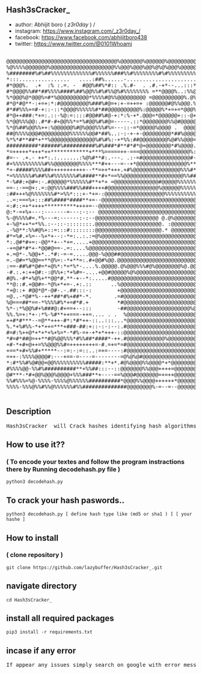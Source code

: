 ## Hash3sCracker_ 
- author: Abhijit boro ( _z3r0day_ ) /
- instagram: https://www.instagram.com/_z3r0day_/
- facebook: https://www.facebook.com/abhijitboro438
- twitter: https://www.twitter.com/@0101Whoami
<!-- banner -->
<pre>

@@@@@@@@@@@@@@@@@@@@@@@@@@@@@@@@@@@%@@@@@@@%@@@@@@%@@@@@@@@@@@@@@@@@@@@%@@@@@@@@@@@@@@@@@@@%@#@@%@@@
%@%%%%@@@@@@@%@@@@@@@@@@@@@@@@@@@@%%@@@%@@@%@@%@%@%@@@%@@@@@@@@@@@@%@@@%@@%@@@%@@@@@@@@@@@%%@#@@%@@@
%########%#%##%%%%%%%%%%%%%#%%%%%%###%%#%%%%%%%%#%#%%%%%%%%%%%%%%%%%%%%#@%##%###%%%%%%%#%%%#########
*:::................   ....:##%......-................................*.%#.::..:...   ........:.::..
#*@@@%.  .+  :% :.=. -  #@@%##%*#:: .%.#-  . .#.-+*--...:::*#=:@@%@@@%#.%## +=..+-: %@@@@@@@@@@@@@% 
#*@@@@%%##*##%%%%####%##%@@%%#%#%%@%#%%%%%%%% =**@@@@%..:%%@%@@@@@@@@%#.%%%@@@@@@@@@@@@@@@@@@@@@@@@ 
%*@@@%@*@@@%=#*%@@@@@@@@@@*%%%%#@%%@@@@@@@@@ =@@@@@@@@@@%.@%%%%%@@@@@@#.%%%=--#%@%:-:*+-:+....-=+@@ 
#*@*#@**-:+=+:*:#@@@@@@@@@%###%#@=+:+-=++=+ :@@@@@@#@%%@@@.%++%+@@@@%%#.%%%==-+#@%-:::::-:----==%@@ 
#*##%%%+=#-+::-::*@@@@%%%%%%#*##@@@@@@@@@@%:@@@@@%*+=+=*@@@%==#=@@@@@@#.%%%--*+#@@+-::-=-:--=+*%@@@.
#*@++###:*+=:.::-%@:=::::#@@##%#@-+:*:%-+*.@@@=*@@@@@@+::-@+*-%+@@#**%#.%%%##%%@@%...:--+:::-+%*@@@ 
%*@@%%%@@:.#*#-#+@@%%*=*%#@@%#%#@=-----.::*@@@@@@@@%%@#@@@@@+#.*@@@#*@#.%%%@@@@@@@#+*+%%###%%%@@@@@ 
%*@%##%@@%%++:%@@@@@@%#@%@@@%%%#%=---::-=*@@@@@%@@@@ .  @@@@#-#=@@@**@#.%%%@@@%%%%@%#%%@##%%@%%%%+@ 
##@%%%%@@@#@@@@@@@@@%%%%%%@@#*##%..:-:-+-+-@@@@@@@@@*##%@@@@=#+-@@@##@#.##%+:::-.+@-=++%-+**@++++#@.
%*%*#**##*+**%@@@@@@@@@@@@@@%#%#%:-+*%%:##@@@@@@@@@%@#%%@@@=**#=%@@%%@#:%%%@@@@@@@@@@@@@@@@@@@@@@@%.
##########*######%##########%#%###*#**#*#*@+@@@@@@@@*#%@@@@.****+######:%########*###*#*###*####*###
*=+++++*+++*++************+***%=====++-===@@@@@@@@@@@@@@@@%:=+++++++++=+##====++++++++++******+****.
#=-- .+.- ++*:.:.......:%@%#**#:.---. .:-=#@@@@@@@@@@@@@@@#-----=======.#*-=-..-  .::-=.-..:::.#%%%.
#+%%%%%%%%%%#%%@@@@@@@@%%%%***#++---=--+*@@@@@@@@@@@@@@@@%**=.*+=====-+.##*#%%%%%%%%%%%%@@@@@@@@@@%.
*+-#####%%%%##+++++++++++--**=++*+++.+#%@@@@@@@@@@@@@@@%%%#**+=-+##%%#+.**#:%%#%@:#@@%@%@@%%%%@@%@..
*=%%%%%%#%##%%#%%%%%%%#%####**#+*==%%@@@@@@@@@@@@@@@@@@@%%######*+-.##*.###:%%%%@%@@#%%-#%%#####*%.:
*-%##:+@#=:-.#@@@@@*%%%%%%#**+*+ =@@@@@@@@@@@@@@#@@@@@%%%%%%%%%%%%#+-*+.**#:%%%%@@@@-%%-%%+#*#*%*#.:
==-:-==@+:.=:@@%%%%###%%###++++#@@@@@@@@@@@@@@@@%@@@@@@%%%%%%%%%@@@#-+=.++#:#%:-%%%%%%%####%%%%%%%..
:##+++%@%%%%%%%#*=%%*:::+-*+=-:@@@@@@@@@@@@@@@@@@@%%%%%%%%%%%%%%##@%+@:.-=*:**++=#%%-:.+.#-::+-*+*.:
..=:===%+:::##%####*####**+=--@@@@@@@@@@@@@@@@@@@@@@@@@@@@@@%%%%%#@%%@#.--+:-.:+:-#*:.:::*=:: -+%@..
=:#::=+*++++**********++++=--@@@@@@@@@@@@@@@@@@@@@@@@@@@@@@@@@@@%%@%@@@+-:=+++++++**+++==++==*.==#..
@:*-=+%+---:-------=---:-:-- @@@@@@@@@@@@@@@@@@@@@@@@@@@@@@@@@@@@%@#@@@#:::--------=--=%##---+:=+#..
%-@%%%%#=.*%---=:------:-:--@@@@@@@@@@@@@@@@@@@@ @.@%@@@@@@@@@@@@@@%@@@%=:::-----------*==---==-=#.:
+-%@*++*=*%%.:--::-::::::::.@@@@@@@@@@@@@@@@@@@@@. :@@@@@@@@@@@@@@@@@@@%*:.:::::-------=+.::-=. .#.:
.-%@**:%%#@%+::=:::#::::::::@@@@@@@@@@@@@@@@@@@@@.* @@@@@@@@@@@@@@@@@@@%#::::::::::-:::###%:-*+-=*::
#*=%#.+%=--%+*+--:-*=:..:.:=@%@@@@@@@@@@@@@@@@@@@@@@@@@@@@@@@@@@@@@@@@@@%*.::::::::::::#.=#::=.=:#..
*:.@#*#+=:-@@**+--*+=.....+@@@@@@@@@@@@@@@@@@@@@@@@@@@@@@@@@@@@@@@@@@@@@@@=.:::::::::.:*#*%-:=*=*@@-
-+=@#*#*+-*@@#@==-.=:....%@@@@@@@@@@@@@@@@@@@@@@@@@@@@@@@@@@@@@@@@@@@*@@%%%........:+-%#+#+--@@ %@%+
+.=@*-.%@@+*..*#:-=-=.....@@@-%@@@##@@@@@@@@@@@@@@@@@@@@@@@@@@@@@@+@%@@+:@@#...--..:-=%*%.+-.%@:%@%-
=.-@#=*%@@==**@%=:-*+**=:.#+@@#%@@.@@@@@@@@@@@@@@@@@@@@@@@@@@@@@@@ ###+#%-+....=+-====%+#+*:.@@ %@# 
:==-##%#*@#=*+@%*:*=*%*-....%.@@@@@.@%@@@%%%#@%@@@@@@@@%@.@@%.+#%.*%@%@***.....:*%..+=%#%**#*@ :*@#=
-#.:.+:++@#:-:@%%+:*+%#=-....+@@#@@@@@%@%@@@@@@@@@@@@@@@@@@@%%@@@@@@%%@@.....::.:%=:+=%-%+:@*@ .-@@#
#@%.-#*+%@%+**@@*#.**-+--*:.....#@@@@@@@@@@@@@@@@@@@@@@@@@@@@@@@@@@@-#.....-.:.*=#::#=%:%+=@@@=--+#=
**@::#.+@@#=-*@%+*+=-.+:.::      ..%@@@@@@@@@@@@@@@@@@@@@@@@@@@@@:...     .-.:=#=#%%@%%-%.-@@@*+@#@@
*+@::+ #@@*@*-@#-.-.##:::-:        +@@@@@@@@@@@@@@@@@@@@@@@@@%%#*.         ::*:+==%@@@@-%=-##:.:%#%%
=@..-*@#*%--++*##*#%+##*-*.       .=#@@@@@@@@@@@@@@@@@@@@@@@%@##*-         =**#:-.=%=#*%@:.#*%.:.:.@
%@===##*==-*%%%%#%*+=#*#.+         *#@@@@@@@@@@@@@@@@@@@@@@@@#%#*-         .=+#-%@%%-#:=#+*#==..*.-@
%*-:*%@@%#+%###@:#+==+--:::        -##@@@@@@@@@@@@@@@@@@@@%@@@#+#=         ::=**%%*:+%*=@%*#:#..*-##
%%.%=+:*+-:*%-%#**++===-++=.... . .  %@@@@@@@@@@@@@@@@@@@@@@@@%%*   . .....==-=++***#%#*@%%@@@.##-##
++#*#***--=@**+++-#*:*#*++-::..:::...*@@@@@@@@@@@@@@@@@@@@@@@%%+.:...::::.:=*#*==+@***%*@##%@%@%@#=+
%.*+%#%%-*+*++=***+###-##:+::-:-:--:.#@@@@@@@@@@@@@@@@@@@@@@@%%+:--::----=--##%###:*******%#@%@@%@@%
#=#:%++@*+*+*+%+%=*-*#%-=+-+*+*+++-::@@@@@@@@@@@@@@@@@@@@@@@@%#*=-+++*=-++-:==#+**@@#-***#***###@@%#
*#=#*##@=++**#@%@@%%%*#%%##*####*-++.#@@@@@@@@@@@@%@@@@@@@@@%%*+.=:*#*##*++*-+#-%%@@=@@#%+#+%*+##%%#
+#-*+#+@++=%%@@@%%#=++++++++=-#.=+=*=#@@@@@@@@@@@@@@@@@@@@@@@%#*:=-*##%###*#*+#%%%%#+==@@+%%@=*#*+**
+==*+#+%%#+*****--:=:-:=::..:=+=----:#@@@@@@@@@@@@@@@@@@@@@@@%#*:===-:++***=+++=*##%+##*=***#%#+@+==
=++-:%%%%@@@@#:---+==-=----=--------=@%@%@#@@@@@@@@@@@@@@@@@@%#+=-----=+#%@%%@@@@@#@@*#%#@%@@%-##+=+
*:#*%%#%@#@@+@@%%%%%%%%%%#####:**+*.#@%@@@@%%@@@@*+*@@@@@@@@@%#*@.::::.--+%%%%%%@%%%@@@%#:=#%#%#%%%%
#%%%%@@-%%#%##########**+%%##:::--::@@@@@@@%%@@@++++=@@@@@@@@@@%@:-*-=*#%%%-%%%%@@@@%%%@@%@@@%+=@%%%
@#***-*#+@@%@@@%@@@@+%%%###**+----==%@@@#@@@@@@@=+=++@@@@@@@@@%##:==###*####:###*%%%%%%%%#%@%-#**@@@
%%#%%%=%@-%%%%-%%%%@%%%%%%##########*@@@@%%@@@@++++++*@@@@@@@@@%#.######:####:##%%%%%-%%%%%=%%*==%%@
%%%%-%%%@%%#%%@%%%%%%#%%##############@@@@@@@@%-=--=--@@@@@@@@%#=.##*##*##+##*-*##%#****%-%%%##++#@@

</pre>

## Description
<pre>
Hash3sCracker_ will Crack hashes identifying hash algorithms and Encoding your plain texts.
</pre>

## How to use it??
### ( To encode your textes and follow the program instractions there by Running decodehash.py file )
```
python3 decodehash.py
```
## To crack your hash paswords..
```
python3 decodehash.py [ define hash type like (md5 or sha1 ) ] [ your hashe ]
```

## How to install
### ( clone repository )
```
git clone https://github.com/lazybuffer/Hash3sCracker_.git
```
## navigate directory
```
cd Hash3sCracker_
```
## install all required packages
```
pip3 install -r requirements.txt
```
## incase if any error
<pre>
If appear any issues simply search on google with error message.
</pre>

